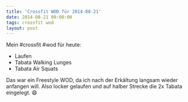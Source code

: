 ```yaml
---
title: 'Crossfit WOD für 2014-08-21'
date: 2014-08-21 00:00:00 
tags: crossfit wod
layout: post
---
```

Mein #crossfit #wod für heute:

* Laufen
* Tabata Walking Lunges
* Tabata Air Squats

Das war ein Freestyle WOD, da ich nach der Erkältung langsam wieder anfangen will. Also locker gelaufen und auf halber Strecke die 2x Tabata eingelegt. :smile:
